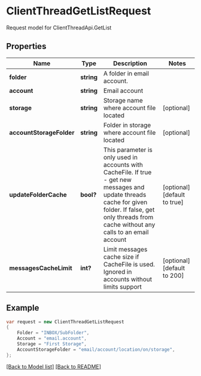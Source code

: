 
# ClientThreadGetListRequest

Request model for ClientThreadApi.GetList

## Properties

Name | Type | Description  | Notes
------------- | ------------- | ------------- | -------------
**folder** | **string**| A folder in email account.              | 
**account** | **string**| Email account | 
**storage** | **string**| Storage name where account file located | [optional] 
**accountStorageFolder** | **string**| Folder in storage where account file located | [optional] 
**updateFolderCache** | **bool?**| This parameter is only used in accounts with CacheFile. If true - get new messages and update threads cache for given folder. If false, get only threads from cache without any calls to an email account              | [optional] [default to true]
**messagesCacheLimit** | **int?**| Limit messages cache size if CacheFile is used. Ignored in accounts without limits support              | [optional] [default to 200]

## Example
```csharp
var request = new ClientThreadGetListRequest
{ 
    Folder = "INBOX/SubFolder",
    Account = "email.account",
    Storage = "First Storage",
    AccountStorageFolder = "email/account/location/on/storage",
};
```

[[Back to Model list]](Models.md) [[Back to README]](README.md)
